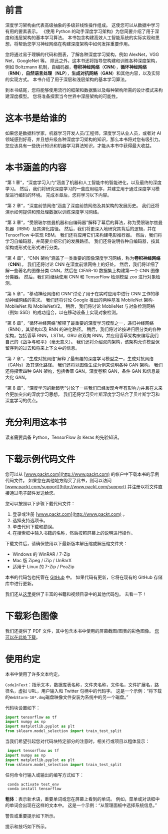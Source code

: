# 前言

深度学习架构由代表高级抽象的多级非线性操作组成。 这使您可以从数据中学习有用的要素表示。 《使用 Python 的动手深度学习架构》为您简要介绍了用于深度和浅层架构的基本学习算法。 本书包含构建高效人工智能系统的实际实现和思想，将帮助您学习神经网络在构建深度架构中如何发挥重要作用。

您将通过易于理解的代码和图表，了解各种深度学习架构，例如 AlexNet，VGG Net，GoogleNet 等。 除此之外，这本书还将指导您构建和训练各种深度架构，例如 Boltzmann 机制，自编码器，**卷积神经网络**（**CNN**），**循环神经网络**（**RNN**），**自然语言处理**（**NLP**），**生成对抗网络**（**GAN**）和其他内容，以及实际的实现方式。 本书介绍了用于深层和浅层架构的基本学习算法。

到本书结尾，您将能够使用流行的框架和数据集以及每种架构所需的设计模式来构建深度模型。 您将准备探索当今世界中深层架构的可能性。

# 这本书是给谁的

如果您是数据科学家，机器学习开发人员/工程师，深度学习从业人员，或者对 AI 领域感到好奇，并且想升级各种深度学习架构的知识，那么本书将对您有吸引力。 您应该具有一些统计知识和机器学习算法知识，才能从本书中获得最大收益。

# 本书涵盖的内容

“第 1 章”，“深度学习入门”涵盖了机器和人工智能中的智能进化，以及最终的深度学习。 然后，我们将研究深度学习的一些应用程序，并建立用于通过深度学习模型进行编码的环境。 完成本章后，您将学习以下内容。

“第 2 章”，“深度前馈网络”涵盖了深度前馈网络及其架构的发展历史。 我们还将演示如何提供和预处理数据以训练深度学习网络。

“第 3 章”，“受限玻尔兹曼机器和自编码器”解释了幕后的算法，称为受限玻尔兹曼机器（RBM）及其演化路径。 然后，我们将更深入地研究其背后的逻辑，并在 TensorFlow 中实现 RBM。 我们还将应用它们来构建电影推荐器。 然后，我们将学习自编码器，并简要介绍它们的发展路径。 我们还将说明各种自编码器，按其架构或形式化形式进行分类。

“第 4 章”，“CNN 架构”涵盖了一类重要的图像深度学习网络，称为**卷积神经网络**（**CNN**）。 我们还将讨论 CNN 在深度前馈网络上的好处。 然后，我们将详细了解一些著名的图像分类 CNN，然后在 CIFAR-10 数据集上构建第一个 CNN 图像分类器。 然后，我们将继续使用 CNN 和 TensorFlow 检测模型 zoo 进行对象检测。

“第 5 章”，“移动神经网络和 CNN”讨论了用于在实时应用中进行 CNN 工作的移动神经网络的需求。 我们还将讨论 Google 推出的两种基准 MobileNet 架构-MobileNet 和 MobileNetV2。 稍后，我们将讨论 MobileNet 与对象检测网络（例如 SSD）的成功组合，以在移动设备上实现对象检测。

“第 6 章”，“循环神经网络”解释了最重要的深度学习模型之一，递归神经网络（RNN），其架构以及 RNN 的进化路径。 稍后，我们将讨论按递归层分类的各种架构，包括香草 RNN，LSTM，GRU 和双向 RNN，并应用香草架构来编写我们自己的《战争与和平》（毫无意义）。 我们还将介绍双向架构，该架构允许模型保留序列的过去和将来上下文中的信息。

“第 7 章”，“生成对抗网络”解释了最有趣的深度学习模型之一，生成对抗网络（GANs）及其演化路径。 我们还将以图像生成为例来说明各种 GAN 架构。 我们还将探索四种 GAN 架构，包括香草 GAN，深度卷积 GAN，条件 GAN 和信息最大化 GAN。

“第 8 章”，“深度学习的新趋势”讨论了一些我们已经发现今年有影响力并且在未来会更加突出的深度学习思想。 我们还将学习贝叶斯深度学习结合了贝叶斯学习和深度学习的优点。

# 充分利用这本书

读者需要具备 Python，TensorFlow 和 Keras 的先验知识。

# 下载示例代码文件

您可以从 [www.packt.com](http://www.packt.com) 的帐户中下载本书的示例代码文件。 如果您在其他地方购买了此书，则可以访问 [www.packt.com/support](http://www.packt.com/support) 并注册以将文件直接通过电子邮件发送给您。

您可以按照以下步骤下载代码文件：

1.  登录或注册 [www.packt.com](http://www.packt.com) 。
2.  选择支持选项卡。
3.  单击代码下载和勘误。
4.  在搜索框中输入书籍的名称，然后按照屏幕上的说明进行操作。

下载文件后，请确保使用以下最新版本解压缩或解压缩文件夹：

*   Windows 的 WinRAR / 7-Zip
*   Mac 版 Zipeg / iZip / UnRarX
*   适用于 Linux 的 7-Zip / PeaZip

本书的代码包也托管在 [GitHub](https://github.com/PacktPublishing/Hands-On-Deep-Learning-Architectures-with-Python) 中。 如果代码有更新，它将在现有的 GitHub 存储库中进行更新。

我们还从[这里](https://github.com/PacktPublishing/)提供了丰富的书籍和视频目录中的其他代码包。 去看一下！

# 下载彩色图像

我们还提供了 PDF 文件，其中包含本书中使用的屏幕截图/图表的彩色图像。 [您可以在此处下载](https://www.packtpub.com/sites/default/files/downloads/9781788998086_ColorImages.pdf)。

# 使用约定

本书中使用了许多文本约定。

`CodeInText`：指示文本，数据库表名称，文件夹名称，文件名，文件扩展名，路径名，虚拟 URL，用户输入和 Twitter 句柄中的代码字。 这是一个示例：“将下载的`WebStorm-10*.dmg`磁盘映像文件安装为系统中的另一个磁盘。”

代码块设置如下：

```py
import tensorflow as tf
import numpy as np
import matplotlib.pyplot as plt
from sklearn.model_selection import train_test_split
```

当我们希望引起您对代码块特定部分的注意时，相关行或项目以粗体显示：

```py
 import tensorflow as tf
import numpy as np
import matplotlib.pyplot as plt
from sklearn.model_selection import train_test_split 
```

任何命令行输入或输出的编写方式如下：

```py
 conda activate test_env
 conda install tensorflow
```

**粗体**：表示新术语，重要单词或您在屏幕上看到的单词。 例如，菜单或对话框中的单词会出现在这样的文本中。 这是一个示例：“从管理面板中选择系统信息。”

警告或重要提示如下所示。

提示和技巧如下所示。
